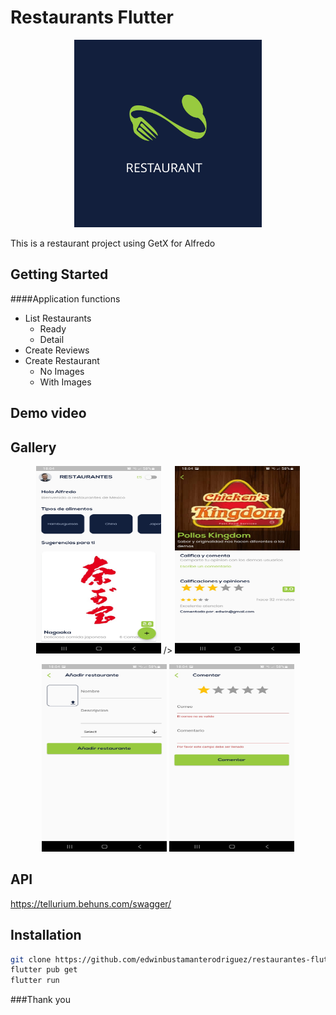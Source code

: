 # Restaurants Flutter

<p align='center'>
   <img src="https://github.com/edwinbustamanterodriguez/restaurantes-flutter/blob/main/external/logo.svg" width="300" height="300"/>
</p>

This is a restaurant project using GetX for Alfredo

## Getting Started

####Application functions

* List Restaurants
    - Ready
    - Detail
* Create Reviews
* Create Restaurant
    - No Images
    - With Images

## Demo video

## Gallery
<p align='center'>
    <img src="https://github.com/edwinbustamanterodriguez/restaurantes-flutter/blob/main/external/screenshot1.jpg" width="200" height="300">  />
   <img src="https://github.com/edwinbustamanterodriguez/restaurantes-flutter/blob/main/external/screenshot2.jpg" width="200" height="300"/>
</p>
<p align='center'>
    <img src="https://github.com/edwinbustamanterodriguez/restaurantes-flutter/blob/main/external/screenshot3.jpg"  width="200" height="300"/>
   <img src="https://github.com/edwinbustamanterodriguez/restaurantes-flutter/blob/main/external/screenshot4.jpg" width="200" height="300" />
</p>

## API
https://tellurium.behuns.com/swagger/
## Installation

```sh
git clone https://github.com/edwinbustamanterodriguez/restaurantes-flutter.git
flutter pub get
flutter run
```


###Thank you